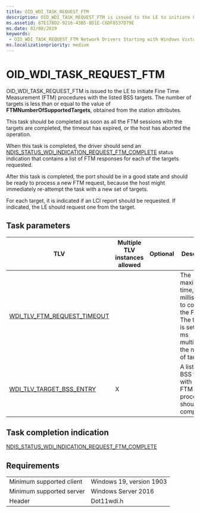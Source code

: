 ```yaml
---
title: OID_WDI_TASK_REQUEST_FTM
description: OID_WDI_TASK_REQUEST_FTM is issued to the LE to initiate Fine Time Measurement (FTM) procedures with the listed BSS targets.
ms.assetid: 67E17BD2-9216-43B5-8D1E-C6DF8537D79E
ms.date: 02/08/2019
keywords:
 - OID_WDI_TASK_REQUEST_FTM Network Drivers Starting with Windows Vista
ms.localizationpriority: medium
---
```


# OID_WDI_TASK_REQUEST_FTM


OID_WDI_TASK_REQUEST_FTM is issued to the LE to initiate Fine Time Measurement (FTM) procedures with the listed BSS targets. The number of targets is less than or equal to the value of **FTMNumberOfSupportedTargets**, obtained from the station attributes.

This task should be completed as soon as all the FTM sessions with the targets are completed, the timeout has expired, or the host has aborted the operation.

When this task is completed, the driver should send an [NDIS_STATUS_WDI_INDICATION_REQUEST_FTM_COMPLETE](ndis-status-wdi-indication-request-ftm-complete.md) status indication that contains a list of FTM responses for each of the targets requested.

After this task is completed, the port should be in a good state and should be ready to process a new FTM request, because the host might immediately re-attempt the task with a new set of targets.

For each target, it is indicated if an LCI report should be requested. If indicated, the LE should request one from the target. 

## Task parameters

| TLV | Multiple TLV instances allowed | Optional | Description |
| --- | --- | --- | --- |
| [WDI_TLV_FTM_REQUEST_TIMEOUT](wdi-tlv-ftm-request-timeout.md) |   |   | The maximum time, in milliseconds, to complete the FTM. The timeout is set to 150 ms multiplied by the number of targets. |
| [WDI_TLV_TARGET_BSS_ENTRY](wdi-tlv-target-bss-entry.md) | X |   | A list of the BSS targets with which FTM procedures should be completed. |

## Task completion indication

[NDIS_STATUS_WDI_INDICATION_REQUEST_FTM_COMPLETE](ndis-status-wdi-indication-request-ftm-complete.md)

## Requirements

|   |   |
| --- | --- |
| Minimum supported client | Windows 19, version 1903 |
| Minimum supported server | Windows Server 2016 |
| Header | Dot11wdi.h |